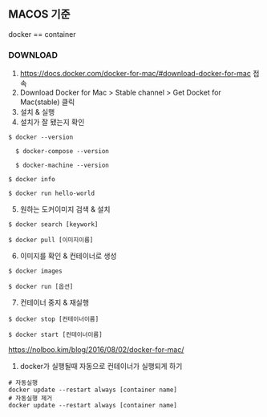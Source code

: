 ## MACOS 기준

docker == container

### DOWNLOAD
1. https://docs.docker.com/docker-for-mac/#download-docker-for-mac 접속
2. Download Docker for Mac > Stable channel > Get Docket for Mac(stable) 클릭
3. 설치 & 실행
4. 설치가 잘 됐는지 확인
  ```
  $ docker --version

	$ docker-compose --version

	$ docker-machine --version

  $ docker info

  $ docker run hello-world
  ```
5. 원하는 도커이미지 검색 & 설치
  ```
  $ docker search [keywork]

  $ docker pull [이미지이름]
  ```
6. 이미지를 확인 & 컨테이너로 생성
  ```
  $ docker images

  $ docker run [옵션]
  ```
7. 컨테이너 중지 & 재실행
  ```
  $ docker stop [컨테이너이름]

  $ docker start [컨테이너이름]
  ```

https://nolboo.kim/blog/2016/08/02/docker-for-mac/

1. docker가 실행될때 자동으로 컨테이너가 실행되게 하기
```
# 자동실행
docker update --restart always [container name]
# 자동실행 제거
docker update --restart always [container name]
```
